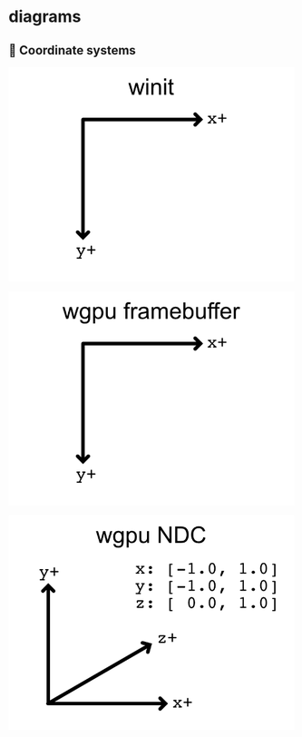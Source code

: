 # diagrams

## 📐 Coordinate systems

![winit](winit.png)

![wgpu-framebuffer](wgpu-framebuffer.png)

![wgpu-ndc](wgpu-ndc.png)
